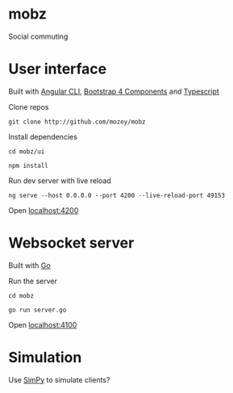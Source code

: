 # mobz

Social commuting


# User interface

Built with [Angular CLI](https://github.com/angular/angular-cli),
[Bootstrap 4 Components](https://ng-bootstrap.github.io/#/home)
and [Typescript](https://www.typescriptlang.org/)

Clone repos

    git clone http://github.com/mozey/mobz
    
Install dependencies

    cd mobz/ui
    
    npm install
    
Run dev server with live reload
    
    ng serve --host 0.0.0.0 --port 4200 --live-reload-port 49153
    
Open [localhost:4200](localhost:4200)


# Websocket server

Built with [Go](https://golang.org/)

Run the server 

    cd mobz 
    
    go run server.go
    
Open [localhost:4100](localhost:4100)


# Simulation

Use [SimPy](https://simpy.readthedocs.io/en/latest/) to simulate clients?

